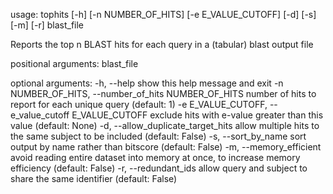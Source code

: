 usage: tophits [-h] [-n NUMBER_OF_HITS] [-e E_VALUE_CUTOFF] [-d] [-s] [-m]
               [-r]
               blast_file

Reports the top n BLAST hits for each query in a (tabular) blast output file

positional arguments:
  blast_file

optional arguments:
  -h, --help            show this help message and exit
  -n NUMBER_OF_HITS, --number_of_hits NUMBER_OF_HITS
                        number of hits to report for each unique query
                        (default: 1)
  -e E_VALUE_CUTOFF, --e_value_cutoff E_VALUE_CUTOFF
                        exclude hits with e-value greater than this value
                        (default: None)
  -d, --allow_duplicate_target_hits
                        allow multiple hits to the same subject to be included
                        (default: False)
  -s, --sort_by_name    sort output by name rather than bitscore (default:
                        False)
  -m, --memory_efficient
                        avoid reading entire dataset into memory at once, to
                        increase memory efficiency (default: False)
  -r, --redundant_ids   allow query and subject to share the same identifier
                        (default: False)
